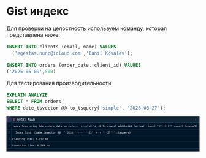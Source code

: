 # Gist индекс

Для проверки на целостность используем команду, которая представлена ниже: 

```sql
INSERT INTO clients (email, name) VALUES 
  ('egestas.nunc@icloud.com','Danil Kovalev');
```

```sql
INSERT INTO orders (order_date, client_id) VALUES
('2025-05-09',500)
```

Для тестирования производительности:

```sql
EXPLAIN ANALYZE
SELECT * FROM orders
WHERE date_tsvector @@ to_tsquery('simple', '2026-03-27');
```

![img.png](images/img.png)

